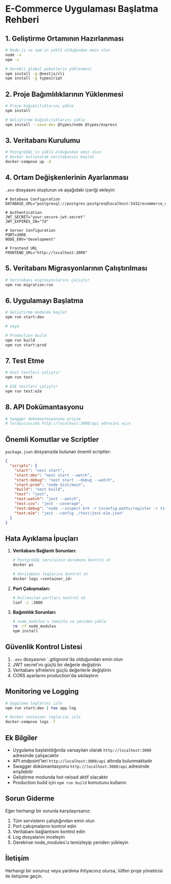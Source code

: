 # E-Commerce Uygulaması Başlatma Rehberi

## 1. Geliştirme Ortamının Hazırlanması

```bash
# Node.js ve npm'in yüklü olduğundan emin olun
node -v
npm -v

# Gerekli global paketlerin yüklenmesi
npm install -g @nestjs/cli
npm install -g typescript
```

## 2. Proje Bağımlılıklarının Yüklenmesi

```bash
# Proje bağımlılıklarını yükle
npm install

# Geliştirme bağımlılıklarını yükle
npm install --save-dev @types/node @types/express
```

## 3. Veritabanı Kurulumu

```bash
# PostgreSQL'in yüklü olduğundan emin olun
# Docker kullanarak veritabanını başlat
docker-compose up -d
```

## 4. Ortam Değişkenlerinin Ayarlanması

`.env` dosyasını oluşturun ve aşağıdaki içeriği ekleyin:

```env
# Database Configuration
DATABASE_URL="postgresql://postgres:postgres@localhost:5432/ecommerce_db"

# Authentication
JWT_SECRET="your-secure-jwt-secret"
JWT_EXPIRES_IN="7d"

# Server Configuration
PORT=3000
NODE_ENV="development"

# Frontend URL
FRONTEND_URL="http://localhost:3000"
```

## 5. Veritabanı Migrasyonlarının Çalıştırılması

```bash
# Veritabanı migrasyonlarını çalıştır
npm run migration:run
```

## 6. Uygulamayı Başlatma

```bash
# Geliştirme modunda başlat
npm run start:dev

# veya

# Production build
npm run build
npm run start:prod
```

## 7. Test Etme

```bash
# Unit testleri çalıştır
npm run test

# E2E testleri çalıştır
npm run test:e2e
```

## 8. API Dokümantasyonu

```bash
# Swagger dokümantasyonuna erişim
# Tarayıcınızda http://localhost:3000/api adresini açın
```

## Önemli Komutlar ve Scriptler

`package.json` dosyanızda bulunan önemli scriptler:

```json
{
  "scripts": {
    "start": "nest start",
    "start:dev": "nest start --watch",
    "start:debug": "nest start --debug --watch",
    "start:prod": "node dist/main",
    "build": "nest build",
    "test": "jest",
    "test:watch": "jest --watch",
    "test:cov": "jest --coverage",
    "test:debug": "node --inspect-brk -r tsconfig-paths/register -r ts-node/register node_modules/.bin/jest --runInBand",
    "test:e2e": "jest --config ./test/jest-e2e.json"
  }
}
```

## Hata Ayıklama İpuçları

1. **Veritabanı Bağlantı Sorunları:**
   ```bash
   # PostgreSQL servisinin durumunu kontrol et
   docker ps
   
   # Veritabanı loglarını kontrol et
   docker logs <container_id>
   ```

2. **Port Çakışmaları:**
   ```bash
   # Kullanılan portları kontrol et
   lsof -i :3000
   ```

3. **Bağımlılık Sorunları:**
   ```bash
   # node_modules'u temizle ve yeniden yükle
   rm -rf node_modules
   npm install
   ```

## Güvenlik Kontrol Listesi

1. `.env` dosyasının `.gitignore'da olduğundan emin olun
2. JWT secret'ını güçlü bir değerle değiştirin
3. Veritabanı şifrelerini güçlü değerlerle değiştirin
4. CORS ayarlarını production'da sıkılaştırın

## Monitoring ve Logging

```bash
# Uygulama loglarını izle
npm run start:dev | tee app.log

# Docker container loglarını izle
docker-compose logs -f
```

## Ek Bilgiler

- Uygulama başlatıldığında varsayılan olarak `http://localhost:3000` adresinde çalışacaktır
- API endpoint'leri `http://localhost:3000/api` altında bulunmaktadır
- Swagger dokümantasyonu `http://localhost:3000/api` adresinde erişilebilir
- Geliştirme modunda hot-reload aktif olacaktır
- Production build için `npm run build` komutunu kullanın

## Sorun Giderme

Eğer herhangi bir sorunla karşılaşırsanız:

1. Tüm servislerin çalıştığından emin olun
2. Port çakışmalarını kontrol edin
3. Veritabanı bağlantısını kontrol edin
4. Log dosyalarını inceleyin
5. Gerekirse node_modules'u temizleyip yeniden yükleyin

## İletişim

Herhangi bir sorunuz veya yardıma ihtiyacınız olursa, lütfen proje yöneticisi ile iletişime geçin.
